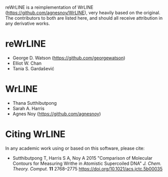 reWrLINE is a reimplementation of WrLINE (https://github.com/agnesnoy/WrLINE),
very heavily based on the original.
The contributors to both are listed here,
and should all receive attribution
in any derivative works.

# reWrLINE

* George D. Watson (https://github.com/georgewatson)
* Elliot W. Chan 
* Tania S. Gardašević

# WrLINE

* Thana Sutthibutpong
* Sarah A. Harris
* Agnes Noy (https://github.com/agnesnoy)

# Citing WrLINE

In any academic work using or based on this software,
please cite:
* Sutthibutpong T, Harris S A, Noy A 2015 "Comparison of Molecular Contours for Measuring Writhe in Atomistic Supercoiled DNA" *J. Chem. Theory. Comput.* **11** 2768–2775 https://doi.org/10.1021/acs.jctc.5b00035
